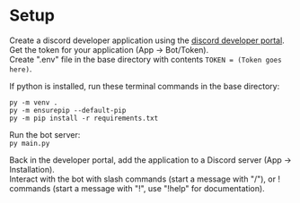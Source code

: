 # Setup
Create a discord developer application using the [discord developer portal](https://discord.com/developers/applications).  
Get the token for your application (App -> Bot/Token).  
Create ".env" file in the base directory with contents `TOKEN = (Token goes here)`.  

If python is installed, run these terminal commands in the base directory:  
```
py -m venv .  
py -m ensurepip --default-pip  
py -m pip install -r requirements.txt  
```

Run the bot server:  
`py main.py`

Back in the developer portal, add the application to a Discord server (App -> Installation).  
Interact with the bot with slash commands (start a message with "/"), or ! commands (start a message with "!", use "!help" for documentation).  
